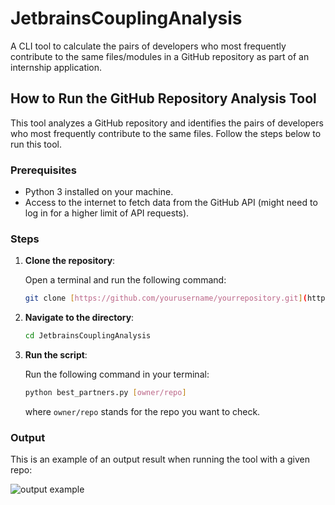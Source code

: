 # JetbrainsCouplingAnalysis
A CLI tool to calculate the pairs of developers who most frequently contribute to the same files/modules in a GitHub repository as part of an internship application.

## How to Run the GitHub Repository Analysis Tool

This tool analyzes a GitHub repository and identifies the pairs of developers who most frequently contribute to the same files. 
Follow the steps below to run this tool.

### Prerequisites

- Python 3 installed on your machine.
- Access to the internet to fetch data from the GitHub API (might need to log in for a higher limit of API requests).

### Steps

1. **Clone the repository**:

   Open a terminal and run the following command:

   ```bash
   git clone [https://github.com/yourusername/yourrepository.git](https://github.com/alouiii/JetbrainsCouplingAnalysis.git)

2. **Navigate to the directory**:

    ```bash
    cd JetbrainsCouplingAnalysis

3. **Run the script**:

    Run the following command in your terminal:
    ```bash
    python best_partners.py [owner/repo]
    ```

    where `owner/repo` stands for the repo you want to check.


### Output

This is an example of an output result when running the tool with a given repo:

![output example](./output.png)
